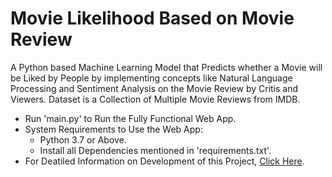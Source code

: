 # Movie Likelihood Based on Movie Review
A Python based Machine Learning Model that Predicts whether a Movie will be Liked by People by implementing concepts like Natural Language Processing and Sentiment Analysis on the Movie Review by Critis and Viewers.
Dataset is a Collection of Multiple Movie Reviews from IMDB.

+ Run 'main.py' to Run the Fully Functional Web App.
+ System Requirements to Use the Web App:
	- Python 3.7 or Above.
	- Install all Dependencies mentioned in 'requirements.txt'.
+ For Deatiled Information on Development of this Project, [Click Here](https://github.com/iSiddharth20/MSCS_CalPolyPomona/tree/main/CS5990/DevelopmentOfFinalProject).